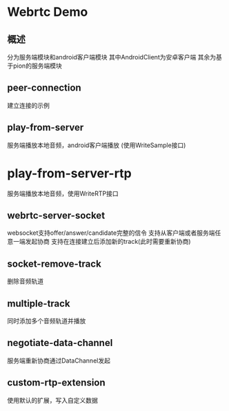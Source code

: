 # Webrtc Demo

## 概述

分为服务端模块和android客户端模块
其中AndroidClient为安卓客户端
其余为基于pion的服务端模块

## peer-connection

建立连接的示例

## play-from-server

服务端播放本地音频，android客户端播放 (使用WriteSample接口)

# play-from-server-rtp

服务端播放本地音频，使用WriteRTP接口

## webrtc-server-socket

websocket支持offer/answer/candidate完整的信令
支持从客户端或者服务端任意一端发起协商
支持在连接建立后添加新的track(此时需要重新协商)

## socket-remove-track

删除音频轨道

## multiple-track

同时添加多个音频轨道并播放

## negotiate-data-channel

服务端重新协商通过DataChannel发起

## custom-rtp-extension

使用默认的扩展，写入自定义数据
